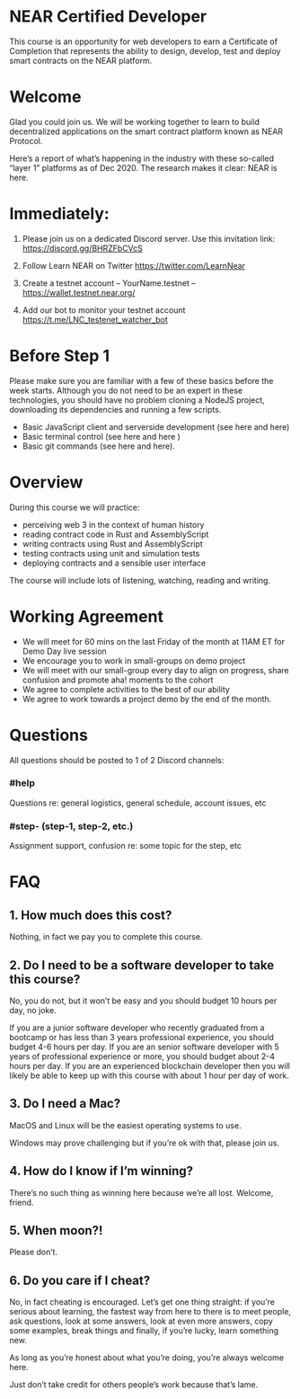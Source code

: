 # NEAR Certified Developer
This course is an opportunity for web developers to earn a Certificate of Completion that represents the ability to design, develop, test and deploy smart contracts on the NEAR platform.

# Welcome
Glad you could join us. We will be working together to learn to build decentralized applications on the smart contract platform known as NEAR Protocol.

Here’s a report of what’s happening in the industry with these so-called “layer 1” platforms as of Dec 2020. The research makes it clear: NEAR is here.

# Immediately:

1. Please join us on a dedicated Discord server. Use this invitation link: https://discord.gg/BHRZFbCVcS

2. Follow Learn NEAR on Twitter https://twitter.com/LearnNear

3. Create a testnet account  – YourName.testnet – https://wallet.testnet.near.org/

4. Add our bot to monitor your testnet account https://t.me/LNC_testenet_watcher_bot

# Before Step 1
Please make sure you are familiar with a few of these basics before the week starts. Although you do not need to be an expert in these technologies, you should have no problem cloning a NodeJS project, downloading its dependencies and running a few scripts.

* Basic JavaScript client and serverside development (see here and here)
* Basic terminal control (see here and here )
* Basic git commands (see here and here).

# Overview

During this course we will practice:

* perceiving web 3 in the context of human history
* reading contract code in Rust and AssemblyScript
* writing contracts using Rust and AssemblyScript
* testing contracts using unit and simulation tests
* deploying contracts and a sensible user interface

The course will include lots of listening, watching, reading and writing.

# Working Agreement
* We will meet for 60 mins on the last Friday of the month at 11AM ET for Demo Day live session
* We encourage you to work in small-groups on demo project
* We will meet with our small-group every day to align on progress, share confusion and promote aha! moments to the cohort
* We agree to complete activities to the best of our ability
* We agree to work towards a project demo by the end of the month.

# Questions
All questions should be posted to 1 of 2 Discord channels:

### #help
Questions re: general logistics, general schedule, account issues, etc

### #step- (step-1, step-2, etc.)
Assignment support, confusion re: some topic for the step, etc

# FAQ
## 1. How much does this cost?
Nothing, in fact we pay you to complete this course.

## 2. Do I need to be a software developer to take this course?
No, you do not, but it won’t be easy and you should budget 10 hours per day, no joke.

If you are a junior software developer who recently graduated from a bootcamp or has less than 3 years professional experience, you should budget 4-6 hours per day. If you are an senior software developer with 5 years of professional experience or more, you should budget about 2-4 hours per day. If you are an experienced blockchain developer then you will likely be able to keep up with this course with about 1 hour per day of work.

## 3. Do I need a Mac?
MacOS and Linux will be the easiest operating systems to use.

Windows may prove challenging but if you’re ok with that, please join us.

## 4. How do I know if I’m winning?
There’s no such thing as winning here because we’re all lost. Welcome, friend.

## 5. When moon?!
Please don’t.

## 6. Do you care if I cheat?
No, in fact cheating is encouraged. Let’s get one thing straight: if you’re serious about learning, the fastest way from here to there is to meet people, ask questions, look at some answers, look at even more answers, copy some examples, break things and finally, if you’re lucky, learn something new.

As long as you’re honest about what you’re doing, you’re always welcome here.

Just don’t take credit for others people’s work because that’s lame.
